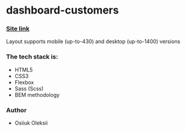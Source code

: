 # dashboard-customers


  ### [Site link](https://alexey19800506.github.io/dashboard-customers/index.html)

Layout supports mobile (up-to-430) and desktop (up-to-1400) versions

### The tech stack is:

- HTML5
- CSS3
- Flexbox
- Sass (Scss)
- BEM methodology

### Author

 - Osiiuk Oleksii
